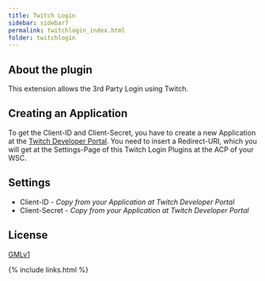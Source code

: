 ```yaml
---
title: Twitch Login
sidebar: sidebar7
permalink: twitchlogin_index.html
folder: twitchlogin
---
```


## About the plugin
This extension allows the 3rd Party Login using Twitch.

## Creating an Application
To get the Client-ID and Client-Secret, you have to create a new Application at the [Twitch Developer Portal](https://dev.twitch.tv/console/extensions/create).
You need to insert a Redirect-URI, which you will get at the Settings-Page of this Twitch Login Plugins at the ACP of your WSC.

## Settings
* Client-ID - *Copy from your Application at Twitch Developer Portal*
* Client-Secret - *Copy from your Application at Twitch Developer Portal*

## License
[GMLv1](/license/LICENSE)

{% include links.html %}
